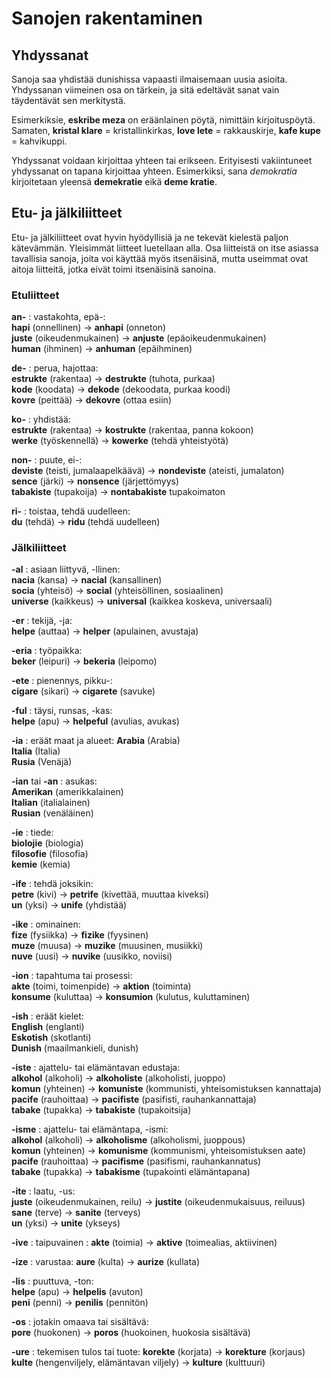 # Sanojen rakentaminen

## Yhdyssanat

Sanoja saa yhdistää dunishissa vapaasti ilmaisemaan uusia asioita.
Yhdyssanan viimeinen osa on tärkein,
ja sitä edeltävät sanat vain täydentävät sen merkitystä.

Esimerkiksie, **eskribe meza** on eräänlainen pöytä, nimittäin kirjoituspöytä.
Samaten,
**kristal klare**
= kristallinkirkas,
**love lete**
= rakkauskirje,
**kafe kupe**
= kahvikuppi.

Yhdyssanat voidaan kirjoittaa yhteen tai erikseen.
Erityisesti vakiintuneet yhdyssanat on tapana kirjoittaa yhteen.
Esimerkiksi, sana _demokratia_ kirjoitetaan yleensä **demekratie** eikä **deme kratie**.


## Etu- ja jälkiliitteet

Etu- ja jälkiliitteet ovat hyvin hyödyllisiä ja ne tekevät kielestä paljon kätevämmän.
Yleisimmät liitteet luetellaan alla.
Osa liitteistä on itse asiassa tavallisia sanoja, joita voi käyttää myös itsenäisinä,
mutta useimmat ovat aitoja liitteitä, jotka eivät toimi itsenäisinä sanoina.

### Etuliitteet

**an-** :
vastakohta, epä-:  
**hapi**
(onnellinen)
→ **anhapi**
(onneton)  
**juste**
(oikeudenmukainen)
→ **anjuste**
(epäoikeudenmukainen)  
**human**
(ihminen)
→ **anhuman**
(epäihminen)

**de-** :
perua, hajottaa:  
**estrukte**
(rakentaa)
→ **destrukte**
(tuhota, purkaa)  
**kode**
(koodata)
→ **dekode**
(dekoodata, purkaa koodi)  
**kovre**
(peittää)
→ **dekovre**
(ottaa esiin)

**ko-** :
yhdistää:  
**estrukte**
(rakentaa)
→ **kostrukte**
(rakentaa, panna kokoon)  
**werke**
(työskennellä)
→ **kowerke**
(tehdä yhteistyötä)

**non-** :
puute, ei-:  
**deviste**
(teisti, jumalaapelkäävä)
→ **nondeviste**
(ateisti, jumalaton)  
**sence**
(järki)
→ **nonsence**
(järjettömyys)  
**tabakiste**
(tupakoija)
→ **nontabakiste**
tupakoimaton

**ri-** :
toistaa, tehdä uudelleen:  
**du**
(tehdä)
→ **ridu**
(tehdä uudelleen)


### Jälkiliitteet

**-al** :
asiaan liittyvä, -llinen:  
**nacia**
(kansa)
→ **nacial**
(kansallinen)  
**socia**
(yhteisö)
→ **social**
(yhteisöllinen, sosiaalinen)  
**universe**
(kaikkeus)
→ **universal**
(kaikkea koskeva, universaali)

**-er** :
tekijä, -ja:  
**helpe**
(auttaa)
→ **helper**
(apulainen, avustaja)

**-eria** :
työpaikka:  
**beker**
(leipuri)
→ **bekeria**
(leipomo)

**-ete** :
pienennys, pikku-:  
**cigare**
(sikari)
→ **cigarete**
(savuke)

**-ful** :
täysi, runsas, -kas:  
**helpe**
(apu)
→ **helpeful**
(avulias, avukas)

**-ia** :
eräät maat ja alueet:
**Arabia**
(Arabia)  
**Italia**
(Italia)  
**Rusia**
(Venäjä)

**-ian** tai **-an** :
asukas:  
**Amerikan**
(amerikkalainen)  
**Italian**
(italialainen)  
**Rusian**
(venäläinen)

**-ie** :
tiede:  
**biolojie**
(biologia)  
**filosofie**
(filosofia)  
**kemie**
(kemia)

**-ife** :
tehdä joksikin:  
**petre**
(kivi)
→ **petrife**
(kivettää, muuttaa kiveksi)  
**un**
(yksi)
→ **unife**
(yhdistää)

**-ike** :
ominainen:  
**fize**
(fysiikka)
→ **fizike**
(fyysinen)  
**muze**
(muusa)
→ **muzike**
(muusinen, musiikki)  
**nuve**
(uusi)
→ **nuvike**
(uusikko, noviisi)

**-ion** :
tapahtuma tai prosessi:  
**akte**
(toimi, toimenpide)
→ **aktion**
(toiminta)  
**konsume**
(kuluttaa)
→ **konsumion**
(kulutus, kuluttaminen)

**-ish** :
eräät kielet:  
**English**
(englanti)  
**Eskotish**
(skotlanti)  
**Dunish**
(maailmankieli, dunish)

**-iste** :
ajattelu- tai elämäntavan edustaja:  
**alkohol**
(alkoholi)
→ **alkoholiste**
(alkoholisti, juoppo)  
**komun**
(yhteinen)
→ **komuniste**
(kommunisti, yhteisomistuksen kannattaja)  
**pacife**
(rauhoittaa)
→ **pacifiste**
(pasifisti, rauhankannattaja)  
**tabake**
(tupakka)
→ **tabakiste**
(tupakoitsija)

**-isme** :
ajattelu- tai elämäntapa, -ismi:  
**alkohol**
(alkoholi)
→ **alkoholisme**
(alkoholismi, juoppous)  
**komun**
(yhteinen)
→ **komunisme**
(kommunismi, yhteisomistuksen aate)  
**pacife**
(rauhoittaa)
→ **pacifisme**
(pasifismi, rauhankannatus)  
**tabake**
(tupakka)
→ **tabakisme**
(tupakointi elämäntapana)

**-ite** :
laatu, -us:  
**juste**
(oikeudenmukainen, reilu)
→ **justite**
(oikeudenmukaisuus, reiluus)  
**sane**
(terve)
→ **sanite**
(terveys)  
**un**
(yksi)
→ **unite**
(ykseys)

**-ive** :
taipuvainen :
**akte**
(toimia)
→ **aktive**
(toimealias, aktiivinen)

**-ize** :
varustaa:
**aure**
(kulta)
→ **aurize**
(kullata)

**-lis** :
puuttuva, -ton:  
**helpe**
(apu)
→ **helpelis**
(avuton)  
**peni**
(penni)
→ **penilis**
(pennitön)

**-os** :
jotakin omaava tai sisältävä:  
**pore**
(huokonen)
→ **poros**
(huokoinen, huokosia sisältävä)

**-ure** :
tekemisen tulos tai tuote:
**korekte**
(korjata)
→ **korekture**
(korjaus)  
**kulte**
(hengenviljely, elämäntavan viljely)
→ **kulture**
(kulttuuri)


